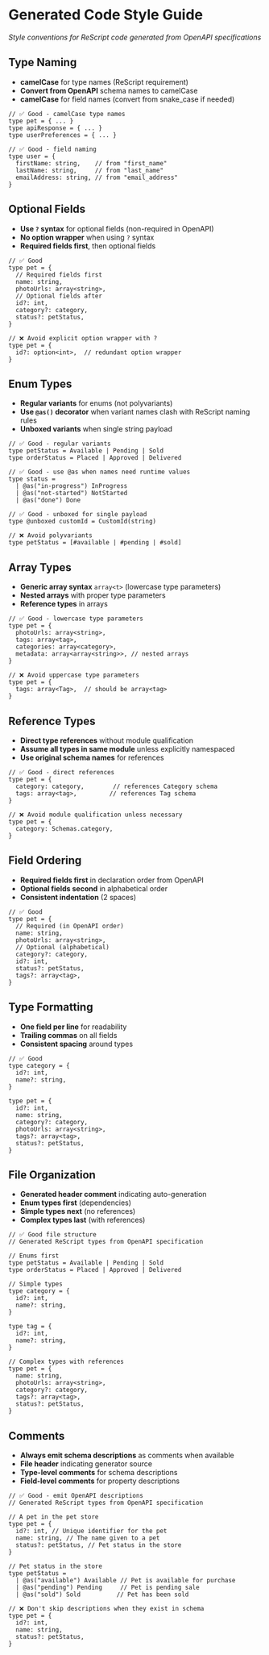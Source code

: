 # Generated Code Style Guide

_Style conventions for ReScript code generated from OpenAPI specifications_

## Type Naming

- **camelCase** for type names (ReScript requirement)
- **Convert from OpenAPI** schema names to camelCase
- **camelCase** for field names (convert from snake_case if needed)

```rescript
// ✅ Good - camelCase type names
type pet = { ... }
type apiResponse = { ... }
type userPreferences = { ... }

// ✅ Good - field naming
type user = {
  firstName: string,    // from "first_name"
  lastName: string,     // from "last_name"
  emailAddress: string, // from "email_address"
}
```

## Optional Fields

- **Use `?` syntax** for optional fields (non-required in OpenAPI)
- **No option wrapper** when using `?` syntax
- **Required fields first**, then optional fields

```rescript
// ✅ Good
type pet = {
  // Required fields first
  name: string,
  photoUrls: array<string>,
  // Optional fields after
  id?: int,
  category?: category,
  status?: petStatus,
}

// ❌ Avoid explicit option wrapper with ?
type pet = {
  id?: option<int>,  // redundant option wrapper
}
```

## Enum Types

- **Regular variants** for enums (not polyvariants)
- **Use `@as()` decorator** when variant names clash with ReScript naming rules
- **Unboxed variants** when single string payload

```rescript
// ✅ Good - regular variants
type petStatus = Available | Pending | Sold
type orderStatus = Placed | Approved | Delivered

// ✅ Good - use @as when names need runtime values
type status =
  | @as("in-progress") InProgress
  | @as("not-started") NotStarted
  | @as("done") Done

// ✅ Good - unboxed for single payload
type @unboxed customId = CustomId(string)

// ❌ Avoid polyvariants
type petStatus = [#available | #pending | #sold]
```

## Array Types

- **Generic array syntax** `array<t>` (lowercase type parameters)
- **Nested arrays** with proper type parameters
- **Reference types** in arrays

```rescript
// ✅ Good - lowercase type parameters
type pet = {
  photoUrls: array<string>,
  tags: array<tag>,
  categories: array<category>,
  metadata: array<array<string>>, // nested arrays
}

// ❌ Avoid uppercase type parameters
type pet = {
  tags: array<Tag>,  // should be array<tag>
}
```

## Reference Types

- **Direct type references** without module qualification
- **Assume all types in same module** unless explicitly namespaced
- **Use original schema names** for references

```rescript
// ✅ Good - direct references
type pet = {
  category: category,        // references Category schema
  tags: array<tag>,         // references Tag schema
}

// ❌ Avoid module qualification unless necessary
type pet = {
  category: Schemas.category,
}
```

## Field Ordering

- **Required fields first** in declaration order from OpenAPI
- **Optional fields second** in alphabetical order
- **Consistent indentation** (2 spaces)

```rescript
// ✅ Good
type pet = {
  // Required (in OpenAPI order)
  name: string,
  photoUrls: array<string>,
  // Optional (alphabetical)
  category?: category,
  id?: int,
  status?: petStatus,
  tags?: array<tag>,
}
```

## Type Formatting

- **One field per line** for readability
- **Trailing commas** on all fields
- **Consistent spacing** around types

```rescript
// ✅ Good
type category = {
  id?: int,
  name?: string,
}

type pet = {
  id?: int,
  name: string,
  category?: category,
  photoUrls: array<string>,
  tags?: array<tag>,
  status?: petStatus,
}
```

## File Organization

- **Generated header comment** indicating auto-generation
- **Enum types first** (dependencies)
- **Simple types next** (no references)
- **Complex types last** (with references)

```rescript
// ✅ Good file structure
// Generated ReScript types from OpenAPI specification

// Enums first
type petStatus = Available | Pending | Sold
type orderStatus = Placed | Approved | Delivered

// Simple types
type category = {
  id?: int,
  name?: string,
}

type tag = {
  id?: int,
  name?: string,
}

// Complex types with references
type pet = {
  name: string,
  photoUrls: array<string>,
  category?: category,
  tags?: array<tag>,
  status?: petStatus,
}
```

## Comments

- **Always emit schema descriptions** as comments when available
- **File header** indicating generator source
- **Type-level comments** for schema descriptions
- **Field-level comments** for property descriptions

```rescript
// ✅ Good - emit OpenAPI descriptions
// Generated ReScript types from OpenAPI specification

// A pet in the pet store
type pet = {
  id?: int, // Unique identifier for the pet
  name: string, // The name given to a pet
  status?: petStatus, // Pet status in the store
}

// Pet status in the store
type petStatus =
  | @as("available") Available // Pet is available for purchase
  | @as("pending") Pending     // Pet is pending sale
  | @as("sold") Sold          // Pet has been sold

// ❌ Don't skip descriptions when they exist in schema
type pet = {
  id?: int,
  name: string,
  status?: petStatus,
}
```
